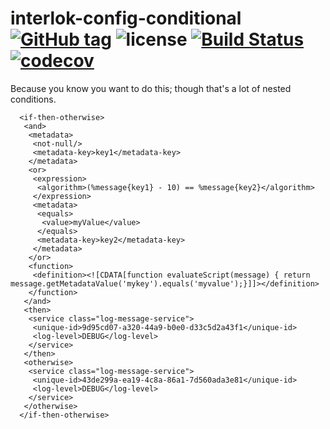 # interlok-config-conditional [![GitHub tag](https://img.shields.io/github/tag/adaptris/interlok-config-conditional.svg)](https://github.com/adaptris/interlok-config-conditional/tags) ![license](https://img.shields.io/github/license/adaptris/interlok-config-conditional.svg) [![Build Status](https://travis-ci.org/adaptris/interlok-config-conditional.svg?branch=develop)](https://travis-ci.org/adaptris/interlok-config-conditional) [![codecov](https://codecov.io/gh/adaptris/interlok-config-conditional/branch/develop/graph/badge.svg)](https://codecov.io/gh/adaptris/interlok-config-conditional)

Because you know you want to do this; though that's a lot of nested conditions.

```
  <if-then-otherwise>
   <and>
    <metadata>
     <not-null/>
     <metadata-key>key1</metadata-key>
    </metadata>
    <or>
     <expression>
      <algorithm>(%message{key1} - 10) == %message{key2}</algorithm>
     </expression>
     <metadata>
      <equals>
       <value>myValue</value>
      </equals>
      <metadata-key>key2</metadata-key>
     </metadata>
    </or>
    <function>
     <definition><![CDATA[function evaluateScript(message) { return message.getMetadataValue('mykey').equals('myvalue');}]]></definition>
    </function>
   </and>
   <then>
    <service class="log-message-service">
     <unique-id>9d95cd07-a320-44a9-b0e0-d33c5d2a43f1</unique-id>
     <log-level>DEBUG</log-level>
    </service>
   </then>
   <otherwise>
    <service class="log-message-service">
     <unique-id>43de299a-ea19-4c8a-86a1-7d560ada3e81</unique-id>
     <log-level>DEBUG</log-level>
    </service>
   </otherwise>
  </if-then-otherwise>
```
